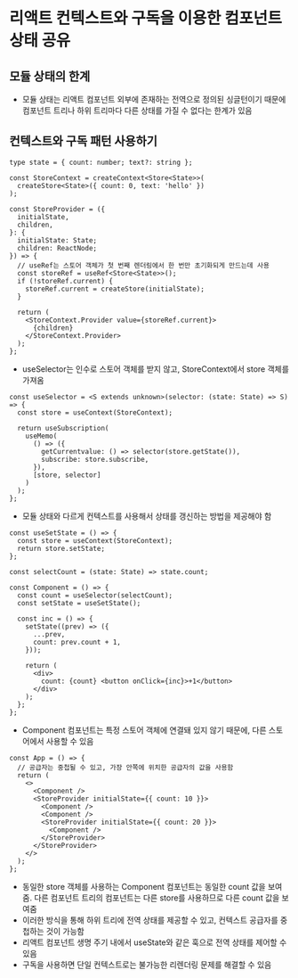 # 리액트 컨텍스트와 구독을 이용한 컴포넌트 상태 공유

## 모듈 상태의 한계

- 모듈 상태는 리액트 컴포넌트 외부에 존재하는 전역으로 정의된 싱글턴이기 때문에 컴포넌트 트리나 하위 트리마다 다른 상태를 가질 수 없다는 한계가 있음

## 컨텍스트와 구독 패턴 사용하기

```tsx
type state = { count: number; text?: string };

const StoreContext = createContext<Store<State>>(
  createStore<State>({ count: 0, text: 'hello' })
);
```

```tsx
const StoreProvider = ({
  initialState,
  children,
}: {
  initialState: State;
  children: ReactNode;
}) => {
  // useRef는 스토어 객체가 첫 번째 렌더링에서 한 번만 초기화되게 만드는데 사용
  const storeRef = useRef<Store<State>>();
  if (!storeRef.current) {
    storeRef.current = createStore(initialState);
  }

  return (
    <StoreContext.Provider value={storeRef.current}>
      {children}
    </StoreContext.Provider>
  );
};
```

- useSelector는 인수로 스토어 객체를 받지 않고, StoreContext에서 store 객체를 가져옴

```tsx
const useSelector = <S extends unknown>(selector: (state: State) => S) => {
  const store = useContext(StoreContext);

  return useSubscription(
    useMemo(
      () => ({
        getCurrentvalue: () => selector(store.getState()),
        subscribe: store.subscribe,
      }),
      [store, selector]
    )
  );
};
```

- 모듈 상태와 다르게 컨텍스트를 사용해서 상태를 갱신하는 방법을 제공해야 함

```tsx
const useSetState = () => {
  const store = useContext(StoreContext);
  return store.setState;
};
```

```tsx
const selectCount = (state: State) => state.count;

const Component = () => {
  const count = useSelector(selectCount);
  const setState = useSetState();

  const inc = () => {
    setState((prev) => ({
      ...prev,
      count: prev.count + 1,
    }));

    return (
      <div>
        count: {count} <button onClick={inc}>+1</button>
      </div>
    );
  };
};
```

- Component 컴포넌트는 특정 스토어 객체에 연결돼 있지 않기 때문에, 다른 스토어에서 사용할 수 있음

```tsx
const App = () => {
  // 공급자는 중첩될 수 있고, 가장 안쪽에 위치한 공급자의 값을 사용함
  return (
    <>
      <Component />
      <StoreProvider initialState={{ count: 10 }}>
        <Component />
        <Component />
        <StoreProvider initialState={{ count: 20 }}>
          <Component />
        </StoreProvider>
      </StoreProvider>
    </>
  );
};
```

- 동일한 store 객체를 사용하는 Component 컴포넌트는 동일한 count 값을 보여줌. 다른 컴포넌트 트리의 컴포넌트는 다른 store를 사용하므로 다른 count 값을 보여줌
- 이러한 방식을 통해 하위 트리에 전역 상태를 제공할 수 있고, 컨텍스트 공급자를 중첩하는 것이 가능함
- 리액트 컴포넌트 생명 주기 내에서 useState와 같은 훅으로 전역 상태를 제어할 수 있음
- 구독을 사용하면 단일 컨텍스트로는 불가능한 리렌더링 문제를 해결할 수 있음
